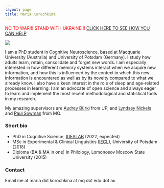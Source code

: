 ```yaml
---
layout: page
title: Maria Korochkina
---
```


<font color="red"> NO TO WAR!!! STAND WITH UKRAINE!!! </font> 
[CLICK HERE TO SEE HOW YOU CAN HELP](https://docs.google.com/document/d/1agAW4CQEdi5cDCSa8l8C5ez6Yflz5zaVIzMEgehqwq0/edit?fbclid=IwAR1GYhmR4HHO7v7Y7mDnaOZgESlU93Zx1_sXkbpYR-GOWzgIzIxhUN_yihk)

<img src="https://github.com/mariakna/mariakna.github.io/blob/master/StandWithUkraine.png"/>

I am a PhD student in Cognitive Neuroscience, based at Macquarie University (Australia) and University of Potsdam (Germany). I study how adults learn, retain, consolidate and forget new words. I am especially interested in how different memory systems interact when we acquire new information, and how this is influenced by the context in which this new information is encountered as well as by its novelty compared to what we already know. I also have a keen interest in the role of sleep and age-related processes in learning. I am an advocate of open science and always eager to learn and implement the most recent methodological and statistical tools in my research.

My amazing supervisors are [Audrey Bürki](https://audreyburki.github.io/Website/) from UP, and [Lyndsey Nickels](https://researchers.mq.edu.au/en/persons/lyndsey-nickels) and [Paul Sowman](https://researchers.mq.edu.au/en/persons/paul-sowman) from MQ. 

### Short bio

* PhD in Cognitive Science, [IDEALAB](https://phd-idealab.com/) (2022, expected)
* MSc in Experimental & Clinical Linguistics ([IECL](https://www.uni-potsdam.de/en/iecl/index)), University of Potsdam (2018)
* Diploma (BA & MA in one) in Philology, Lomonosov Moscow State University (2015)

### Contact

Email me at maria dot korochkina at mq dot edu dot au


